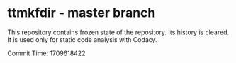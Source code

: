 # ttmkfdir - master branch

This repository contains frozen state of the repository.
Its history is cleared. It is used only for static code
analysis with Codacy.

Commit Time: 1709618422